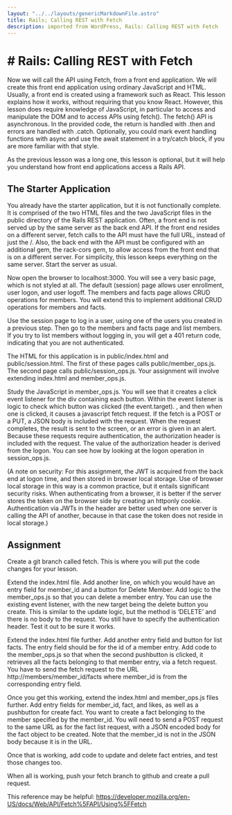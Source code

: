 ```yaml
---     
layout: "../../layouts/genericMarkdownFile.astro"     
title: Rails; Calling REST with Fetch     
description: imported from WordPress, Rails: Calling REST with Fetch     
---
```


# # Rails: Calling REST with Fetch

Now we will call the API using Fetch, from a front end application. We will create this front end application using ordinary JavaScript and HTML. Usually, a front end is created using a framework such as React. This lesson explains how it works, without requiring that you know React. However, this lesson does require knowledge of JavaScript, in particular to access and manipulate the DOM and to access APIs using fetch(). The fetch() API is asynchronous. In the provided code, the return is handled with .then and errors are handled with .catch. Optionally, you could mark event handling functions with async and use the await statement in a try/catch block, if you are more familiar with that style.

As the previous lesson was a long one, this lesson is optional, but it will help you understand how front end applications access a Rails API.

## The Starter Application

You already have the starter application, but it is not functionally complete. It is comprised of the two HTML files and the two JavaScript files in the public directory of the Rails REST application. Often, a front end is not served up by the same server as the back end API. If the front end resides on a different server, fetch calls to the API must have the full URL, instead of just the /. Also, the back end with the API must be configured with an additional gem, the rack-cors gem, to allow access from the front end that is on a different server. For simplicity, this lesson keeps everything on the same server. Start the server as usual.

Now open the browser to localhost:3000\. You will see a very basic page, which is not styled at all. The default (session) page allows user enrollment, user logon, and user logoff. The members and facts page allows CRUD operations for members. You will extend this to implement additional CRUD operations for members and facts.

Use the session page to log in a user, using one of the users you created in a previous step. Then go to the members and facts page and list members. If you try to list members without logging in, you will get a 401 return code, indicating that you are not authenticated.

The HTML for this application is in public/index.html and public/session.html. The first of these pages calls public/member_ops.js. The second page calls public/session_ops.js. Your assignment will involve extending index.html and member_ops.js.

Study the JavaScript in member_ops.js. You will see that it creates a click event listener for the div containing each button. Within the event listener is logic to check which button was clicked (the event.target). , and then when one is clicked, it causes a javascript fetch request. If the fetch is a POST or a PUT, a JSON body is included with the request. When the request completes, the result is sent to the screen, or an error is given in an alert. Because these requests require authentication, the authorization header is included with the request. The value of the authorization header is derived from the logon. You can see how by looking at the logon operation in session_ops.js.

(A note on security: For this assignment, the JWT is acquired from the back end at logon time, and then stored in browser local storage. Use of browser local storage in this way is a common practice, but it entails significant security risks. When authenticating from a browser, it is better if the server stores the token on the browser side by creating an httponly cookie. Authentication via JWTs in the header are better used when one server is calling the API of another, because in that case the token does not reside in local storage.)

## Assignment

Create a git branch called fetch. This is where you will put the code changes for your lesson.

Extend the index.html file. Add another line, on which you would have an entry field for member_id and a button for Delete Member. Add logic to the member_ops.js so that you can delete a member entry. You can use the existing event listener, with the new target being the delete button you create. This is similar to the update logic, but the method is ‘DELETE’ and there is no body to the request. You still have to specify the authentication header. Test it out to be sure it works.

Extend the index.html file further. Add another entry field and button for list facts. The entry field should be for the id of a member entry. Add code to the member_ops.js so that when the second pushbutton is clicked, it retrieves all the facts belonging to that member entry, via a fetch request. You have to send the fetch request to the URL http://members/member_id/facts where member_id is from the corresponding entry field.

Once you get this working, extend the index.html and member_ops.js files further. Add entry fields for member_id, fact, and likes, as well as a pushbutton for create fact. You want to create a fact belonging to the member specified by the member_id. You will need to send a POST request to the same URL as for the fact list request, with a JSON encoded body for the fact object to be created. Note that the member_id is not in the JSON body because it is in the URL.

Once that is working, add code to update and delete fact entries, and test those changes too.

When all is working, push your fetch branch to github and create a pull request.

This reference may be helpful: <https://developer.mozilla.org/en-US/docs/Web/API/Fetch%5FAPI/Using%5FFetch>
